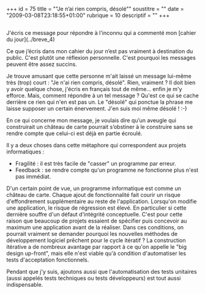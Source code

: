 +++
id = 75
title = "\"Je n’ai rien compris, désolé\""
soustitre = ""
date = "2009-03-08T23:18:55+01:00"
rubrique = 10
descriptif = ""
+++

<h2></h2>
J'écris ce message pour répondre à l'inconnu qui a commenté mon [cahier du jour](../breve_4)

Ce que j’écris dans mon cahier du jour n’est pas vraiment à destination du public. C'est plutôt une réflexion personnelle. C'est pourquoi les messages peuvent être assez succins.

Je trouve amusant que cette personne m'ait laissé un message lui-même très (trop) court : "Je n'ai rien compris, désolé". Rien, vraiment ? Il doit bien y avoir quelque chose, j'écris en français tout de même... enfin je m'y efforce. Mais, comment répondre à un tel message ? Qu'est ce qui se cache derrière ce rien qui n'en est pas un. Le "désolé" qui ponctue la phrase me laisse supposer un certain énervement. J'en suis moi même désolé ! :-)

En ce qui concerne mon message, je voulais dire qu’un aveugle qui construirait un château de carte pourrait s’obstiner à le construire sans se rendre compte que celui-ci est déjà en partie écroulé.

Il y a deux choses dans cette métaphore qui correspondent aux projets informatiques :
- Fragilité : il est très facile de "casser" un programme par erreur.
- Feedback : se rendre compte qu'un programme ne fonctionne plus n'est pas immédiat.

D'un certain point de vue, un programme informatique est comme un château de carte. Chaque ajout de fonctionnalité fait courir un risque d'effondrement supplémentaire au reste de l'application. Lorsqu'on modifie une application, le risque de régression est élevé. En particulier si cette dernière souffre d'un défaut d'intégrité conceptuelle. C'est pour cette raison que beaucoup de projets essaient de spécifier puis concevoir au maximum une application avant de la réaliser. Dans ces conditions, on pourrait vraiment se demander pourquoi les nouvelles méthodes de développement logiciel prêchent pour le cycle itératif ? La construction itérative a de nombreux avantage par rapport à ce qu'on appelle le "big design up-front", mais elle n'est viable qu'à condition d'automatiser les tests d'acceptation fonctionnels.

Pendant que j'y suis, ajoutons aussi que l'automatisation des tests unitaires (aussi appelés tests techniques ou tests développeurs) est tout aussi indispensable.
